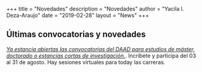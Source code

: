 +++
title = "Novedades"
description = "Novedades"
author = "Yacila I. Deza-Araujo"
date = "2019-02-28"
layout = "News"
+++

## &Uacute;ltimas convocatorias y novedades


[*Ya estancia abiertas las convocatorias del DAAD para estudios de m&aacute;ster, doctorado o estancias cortas de investigaci&oacute;n.*](https://www.daad.co/es/quienes-somos/eventos-y-charlas-programadas/). Incr&iacute;bete y participa del 03 al 31 de agosto. Hay sesiones virtuales para today las carreras.












